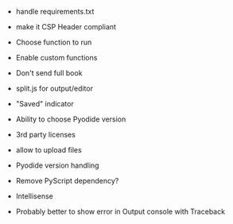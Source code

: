 - handle requirements.txt
- make it CSP Header compliant

- Choose function to run
- Enable custom functions
- Don't send full book
- split.js for output/editor
- "Saved" indicator
- Ability to choose Pyodide version
- 3rd party licenses
- allow to upload files
- Pyodide version handling
- Remove PyScript dependency?
- Intellisense
- Probably better to show error in Output console with Traceback
